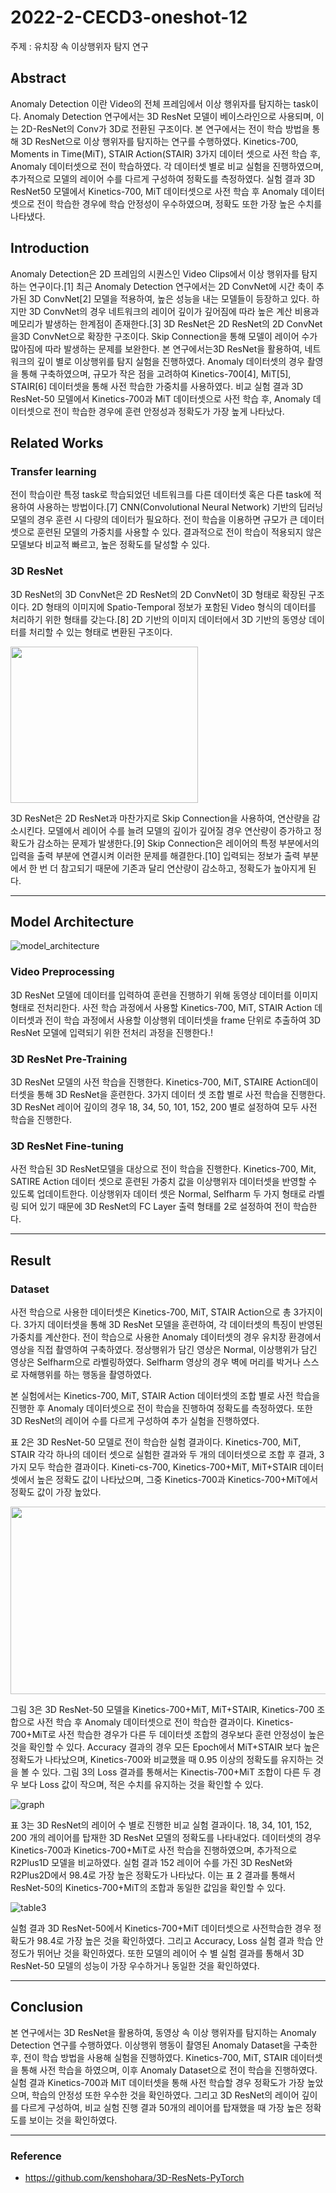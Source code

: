 # 2022-2-CECD3-oneshot-12

주제 : 유치장 속 이상행위자 탐지 연구

## Abstract

Anomaly Detection 이란 Video의 전체 프레임에서 이상 행위자를 탐지하는 task이다. Anomaly Detection 연구에서는 3D ResNet 모델이 베이스라인으로 사용되며, 이는 2D-ResNet의 Conv가 3D로 전환된 구조이다. 본 연구에서는 전이 학습 방법을 통해 3D ResNet으로 이상 행위자를 탐지하는 연구를 수행하였다. Kinetics-700, Moments in Time(MiT), STAIR Action(STAIR) 3가지 데이터 셋으로 사전 학습 후, Anomaly 데이터셋으로 전이 학습하였다. 각 데이터셋 별로 비교 실험을 진행하였으며, 추가적으로 모델의 레이어 수를 다르게 구성하여 정확도를 측정하였다. 실험 결과 3D ResNet50 모델에서 Kinetics-700, MiT 데이터셋으로 사전 학습 후 Anomaly 데이터셋으로 전이 학습한 경우에 학습 안정성이 우수하였으며, 정확도 또한 가장 높은 수치를 나타냈다. 

## Introduction

Anomaly Detection은 2D 프레임의 시퀀스인 Video Clips에서 이상 행위자를 탐지하는 연구이다.[1] 최근 Anomaly Detection 연구에서는 2D ConvNet에 시간 축이 추가된 3D ConvNet[2] 모델을 적용하여, 높은 성능을 내는 모델들이 등장하고 있다. 하지만 3D ConvNet의 경우 네트워크의 레이어 깊이가 깊어짐에 따라 높은 계산 비용과 메모리가 발생하는 한계점이 존재한다.[3] 
3D ResNet은 2D ResNet의 2D ConvNet을3D  ConvNet으로 확장한 구조이다. Skip Connection을 통해 모델이 레이어 수가 많아짐에 따라 발생하는 문제를 보완한다. 본 연구에서는3D ResNet을 활용하여, 네트워크의 깊이 별로 이상행위를 탐지  실험을 진행하였다. Anomaly 데이터셋의 경우 촬영을 통해 구축하였으며, 규모가 작은 점을 고려하여 Kinetics-700[4], MiT[5], STAIR[6] 데이터셋을 통해 사전 학습한 가중치를 사용하였다. 비교 실험 결과 3D ResNet-50 모델에서 Kinetics-700과 MiT 데이터셋으로 사전 학습 후, Anomaly 데이터셋으로 전이 학습한 경우에 훈련 안정성과 정확도가 가장 높게 나타났다. 

## Related Works

### Transfer learning

전이 학습이란 특정 task로 학습되었던 네트워크를 다른 데이터셋 혹은 다른 task에 적용하여 사용하는 방법이다.[7] CNN(Convolutional Neural Network) 기반의 딥러닝 모델의 경우 훈련 시 다량의 데이터가 필요하다. 전이 학습을 이용하면 규모가 큰 데이터셋으로 훈련된 모델의 가중치를 사용할 수 있다. 결과적으로 전이 학습이 적용되지 않은 모델보다 비교적 빠르고, 높은 정확도를 달성할 수 있다. 

### 3D ResNet

3D ResNet의 3D ConvNet은 2D ResNet의 2D ConvNet이 3D 형태로 확장된 구조이다. 2D 형태의 이미지에 Spatio-Temporal 정보가 포함된 Video 형식의 데이터를 처리하기 위한 형태를 갖는다.[8] 2D 기반의 이미지 데이터에서 3D 기반의 동영상 데이터를 처리할 수 있는 형태로 변환된 구조이다. 

<img src="./img/skip_connection.png" width="300" height="250"/>

3D ResNet은 2D ResNet과 마찬가지로 Skip Connection을 사용하여, 연산량을 감소시킨다. 모델에서 레이어 수를 늘려 모델의 깊이가 깊어질 경우 연산량이 증가하고 정확도가 감소하는 문제가 발생한다.[9] Skip Connection은 레이어의 특정 부분에서의 입력을 출력 부분에 연결시켜 이러한 문제를 해결한다.[10] 입력되는 정보가 출력 부분에서 한 번 더 참고되기 때문에 기존과 달리 연산량이 감소하고, 정확도가 높아지게 된다.

---

## Model Architecture

![model_architecture](./img/model_architecture.png)

### Video Preprocessing
3D ResNet 모델에 데이터를 입력하여 훈련을 진행하기 위해 동영상 데이터를 이미지 형태로 전처리한다. 사전 학습 과정에서 사용할 Kinetics-700, MiT, STAIR Action 데이터셋과 전이 학습 과정에서 사용할 이상행위 데이터셋을 frame 단위로 추출하여 3D ResNet 모델에 입력되기 위한 전처리 과정을 진행한다.!

### 3D ResNet Pre-Training

3D ResNet 모델의 사전 학습을 진행한다. Kinetics-700, MiT, STAIRE Action데이터셋을 통해 3D ResNet을 훈련한다. 3가지 데이터 셋 조합 별로 사전 학습을 진행한다. 3D ResNet 레이어 깊이의 경우 18, 34, 50, 101, 152, 200 별로 설정하여 모두 사전 학습을 진행한다. 

### 3D ResNet Fine-tuning

사전 학습된 3D ResNet모델을 대상으로 전이 학습을 진행한다. Kinetics-700, Mit, SATIRE Action 데이터 셋으로 훈련된 가중치 값을 이상행위자 데이터셋을 반영할 수 있도록 업데이트한다. 이상행위자 데이터 셋은 Normal, Selfharm 두 가지 형태로 라벨링 되어 있기 때문에 3D ResNet의 FC Layer 출력 형태를 2로 설정하여 전이 학습한다. 

---

## Result

### Dataset

사전 학습으로 사용한 데이터셋은 Kinetics-700, MiT, STAIR Action으로 총 3가지이다. 3가지 데이터셋을 통해 3D ResNet 모델을 훈련하여, 각 데이터셋의 특징이 반영된 가중치를 계산한다.
전이 학습으로 사용한 Anomaly 데이터셋의 경우 유치장 환경에서 영상을 직접 촬영하여 구축하였다. 정상행위가 담긴 영상은 Normal, 이상행위가 담긴 영상은 Selfharm으로 라벨링하였다. Selfharm 영상의 경우 벽에 머리를 박거나 스스로 자해행위를 하는 행동을 촬영하였다. 

본 실험에서는 Kinetics-700, MiT, STAIR Action 데이터셋의 조합 별로 사전 학습을 진행한 후 Anomaly 데이터셋으로 전이 학습을 진행하여 정확도를 측정하였다. 또한 3D ResNet의 레이어 수를 다르게 구성하여 추가 실험을 진행하였다.

표 2은 3D ResNet-50 모델로 전이 학습한 실험 결과이다. Kinetics-700, MiT, STAIR 각각 하나의 데이터 셋으로 실험한 결과와 두 개의 데이터셋으로 조합 후 결과, 3가지 모두 학습한 결과이다. Kineti-cs-700, Kinetics-700+MiT, MiT+STAIR 데이터셋에서 높은 정확도 값이 나타났으며, 그중 Kinetics-700과 Kinetics-700+MiT에서 정확도 값이 가장 높았다.  

<img src="./img/table2.png" width="600" height="300"/>

그림 3은 3D ResNet-50 모델을 Kinetics-700+MiT, MiT+STAIR, Kinetics-700 조합으로 사전 학습 후 Anomaly 데이터셋으로 전이 학습한 결과이다. Kinetics-700+MiT로 사전 학습한 경우가 다른 두 데이터셋 조합의 경우보다 훈련 안정성이 높은 것을 확인할 수 있다. Accuracy 결과의 경우 모든 Epoch에서 MiT+STAIR 보다 높은 정확도가 나타났으며, Kinetics-700와 비교했을 때 0.95 이상의 정확도를 유지하는 것을 볼 수 있다. 그림 3의 Loss 결과를 통해서는 Kinectis-700+MiT 조합이 다른 두 경우 보다 Loss 값이 작으며, 적은 수치를 유지하는 것을 확인할 수 있다.

![graph](./img/graph.png)

표 3는 3D ResNet의 레이어 수 별로 진행한 비교 실험 결과이다. 18, 34, 101, 152, 200 개의 레이어를 탑재한 3D ResNet 모델의 정확도를 나타내었다. 데이터셋의 경우 Kinetics-700과 Kinetics-700+MiT로 사전 학습을 진행하였으며, 추가적으로 R2Plus1D 모델을 비교하였다. 실험 결과 152 레이어 수를 가진 3D ResNet와 R2Plus2D에서 98.4로 가장 높은 정확도가 나타났다. 이는 표 2 결과를 통해서 ResNet-50의 Kinetics-700+MiT의 조합과 동일한 값임을 확인할 수 있다.

![table3](./img/table3.png)

실험 결과 3D ResNet-50에서 Kinetics-700+MiT 데이터셋으로 사전학습한 경우 정확도가 98.4로 가장 높은 것을 확인하였다. 그리고 Accuracy, Loss 실험 결과 학습 안정도가 뛰어난 것을 확인하였다. 또한  모델의 레이어 수 별 실험 결과를 통해서 3D ResNet-50 모델의 성능이 가장 우수하거나 동일한 것을 확인하였다. 

---

## Conclusion

본 연구에서는 3D ResNet을 활용하여, 동영상 속 이상 행위자를 탐지하는 Anomaly Detection 연구를 수행하였다. 이상행위 행동이 촬영된 Anomaly Dataset을 구축한 후, 전이 학습 방법을 사용해 실험을 진행하였다. Kinetics-700, MiT, STAIR 데이터셋을 통해 사전 학습을 하였으며, 이후 Anomaly Dataset으로 전이 학습을 진행하였다. 실험 결과 Kinetics-700과 MiT 데이터셋을 통해 사전 학습할 경우 정확도가 가장 높았으며, 학습의 안정성 또한 우수한 것을 확인하였다. 그리고 3D ResNet의 레이어 깊이를 다르게 구성하여, 비교 실험 진행 결과 50개의 레이어를 탑재했을 때 가장 높은 정확도를 보이는 것을 확인하였다.

---

### Reference

* https://github.com/kenshohara/3D-ResNets-PyTorch
